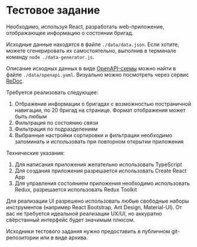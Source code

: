 # Тестовое задание

Необходимо, используя React, разработать web-приложение, отображающее информацию о состоянии бригад.

Исходные данные находятся в файле `./data/data.json`. Если хотите, можете сгенерировать их самостоятельно, выполнив в терминале команду `node ./data-generator.js`.

Описание исходных данных в виде [OpenAPI-схемы](https://ru.wikipedia.org/wiki/OpenAPI_(спецификация)) можно найти в файле `./data/openapi.yaml`. Визуально можно посмотреть через сервис [ReDoc](https://redocly.github.io/redoc/?url=https://raw.githubusercontent.com/v1336/frontend-test-task/master/data/openapi.yaml).

Требуется реализовать следующее:

1. Отбражение информации о бригадах с возможностью постраничной навигации, по 20 бригад на странице. Формат отображения может быть любым
2. Фильтрация по состоянию связи
3. Фильтрация по подразделениям
4. Выбранные настройки сортировки и фильтрации необходимо запоминать и использовать при повторном открытии приложения

Технические указания:

1. Для написания приложения желательно использовать TypeScript
2. Для создания приложения разрешается использовать Create React App
3. Для управления состоянием приложения необходимо использовать Redux, разрешается использовать Redux Toolkit

Для реализации UI разрешено использовать любые свободные наборы инструментов (например React Bootstrap, Ant Design, Material-UI). От вас не требуется идеальной реализации UX/UI, но аккуратно свёрстанный интерфейс будет значимым плюсом.

Исходники тестового задания нужно предоставить в публичном git-репозитории или в виде архива.
